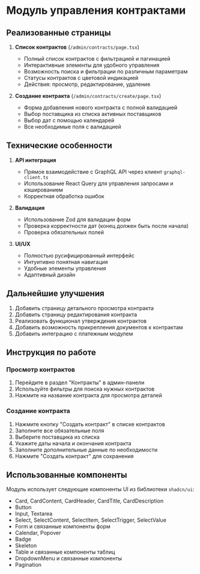 # Модуль управления контрактами

## Реализованные страницы

1. **Список контрактов** (`/admin/contracts/page.tsx`)
   - Полный список контрактов с фильтрацией и пагинацией
   - Интерактивные элементы для удобного управления
   - Возможность поиска и фильтрации по различным параметрам
   - Статусы контрактов с цветовой индикацией
   - Действия: просмотр, редактирование, удаление

2. **Создание контракта** (`/admin/contracts/create/page.tsx`)
   - Форма добавления нового контракта с полной валидацией
   - Выбор поставщика из списка активных поставщиков
   - Выбор дат с помощью календарей
   - Все необходимые поля с валидацией

## Технические особенности

1. **API интеграция**
   - Прямое взаимодействие с GraphQL API через клиент `graphql-client.ts`
   - Использование React Query для управления запросами и кэшированием
   - Корректная обработка ошибок

2. **Валидация**
   - Использование Zod для валидации форм
   - Проверка корректности дат (конец должен быть после начала)
   - Проверка обязательных полей

3. **UI/UX**
   - Полностью русифицированный интерфейс
   - Интуитивно понятная навигация
   - Удобные элементы управления
   - Адаптивный дизайн

## Дальнейшие улучшения

1. Добавить страницу детального просмотра контракта
2. Добавить страницу редактирования контракта
3. Реализовать функционал утверждения контрактов
4. Добавить возможность прикрепления документов к контрактам
5. Добавить интеграцию с платежным модулем

## Инструкция по работе

### Просмотр контрактов
1. Перейдите в раздел "Контракты" в админ-панели
2. Используйте фильтры для поиска нужных контрактов
3. Нажмите на название контракта для просмотра деталей

### Создание контракта
1. Нажмите кнопку "Создать контракт" в списке контрактов
2. Заполните все обязательные поля
3. Выберите поставщика из списка
4. Укажите даты начала и окончания контракта
5. Заполните дополнительные данные по необходимости
6. Нажмите "Создать контракт" для сохранения

## Использованные компоненты

Модуль использует следующие компоненты UI из библиотеки `shadcn/ui`:
- Card, CardContent, CardHeader, CardTitle, CardDescription
- Button
- Input, Textarea
- Select, SelectContent, SelectItem, SelectTrigger, SelectValue
- Form и связанные компоненты форм
- Calendar, Popover
- Badge
- Skeleton
- Table и связанные компоненты таблиц
- DropdownMenu и связанные компоненты
- Pagination
